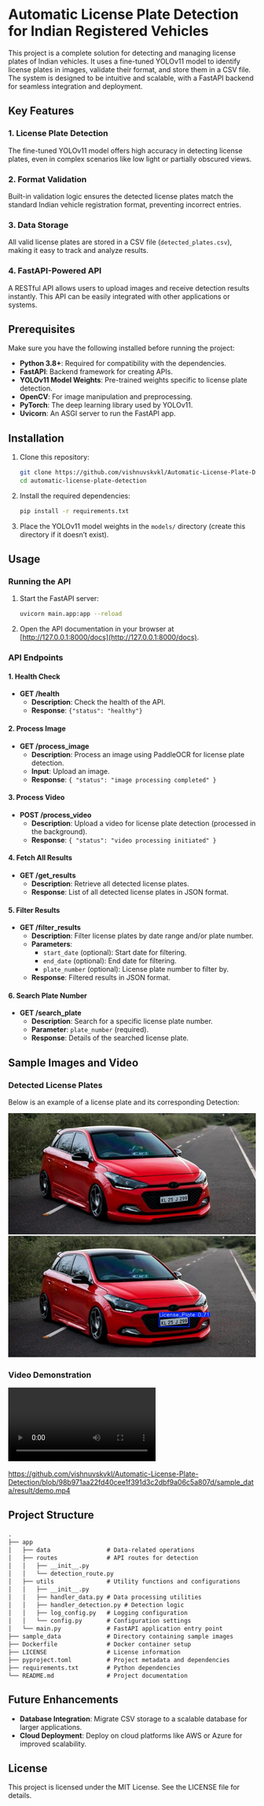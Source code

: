 # Automatic License Plate Detection for Indian Registered Vehicles

This project is a complete solution for detecting and managing license plates of Indian vehicles. It uses a fine-tuned YOLOv11 model to identify license plates in images, validate their format, and store them in a CSV file. The system is designed to be intuitive and scalable, with a FastAPI backend for seamless integration and deployment.

## Key Features

### 1. License Plate Detection
The fine-tuned YOLOv11 model offers high accuracy in detecting license plates, even in complex scenarios like low light or partially obscured views.

### 2. Format Validation
Built-in validation logic ensures the detected license plates match the standard Indian vehicle registration format, preventing incorrect entries.

### 3. Data Storage
All valid license plates are stored in a CSV file (`detected_plates.csv`), making it easy to track and analyze results.

### 4. FastAPI-Powered API
A RESTful API allows users to upload images and receive detection results instantly. This API can be easily integrated with other applications or systems.


## Prerequisites

Make sure you have the following installed before running the project:

- **Python 3.8+**: Required for compatibility with the dependencies.
- **FastAPI**: Backend framework for creating APIs.
- **YOLOv11 Model Weights**: Pre-trained weights specific to license plate detection.
- **OpenCV**: For image manipulation and preprocessing.
- **PyTorch**: The deep learning library used by YOLOv11.
- **Uvicorn**: An ASGI server to run the FastAPI app.

## Installation

1. Clone this repository:
   ```bash
   git clone https://github.com/vishnuvskvkl/Automatic-License-Plate-Detection.git
   cd automatic-license-plate-detection
   ```

2. Install the required dependencies:
   ```bash
   pip install -r requirements.txt
   ```

3. Place the YOLOv11 model weights in the `models/` directory (create this directory if it doesn’t exist).

## Usage

### Running the API

1. Start the FastAPI server:
   ```bash
   uvicorn main.app:app --reload
   ```

2. Open the API documentation in your browser at [http://127.0.0.1:8000/docs](http://127.0.0.1:8000/docs).

### API Endpoints

#### 1. Health Check

- **GET /health**
  - **Description**: Check the health of the API.
  - **Response**: `{"status": "healthy"}`

#### 2. Process Image

- **GET /process\_image**
  - **Description**: Process an image using PaddleOCR for license plate detection.
  - **Input**: Upload an image.
  - **Response**: `{ "status": "image processing completed" }`

#### 3. Process Video

- **POST /process\_video**
  - **Description**: Upload a video for license plate detection (processed in the background).
  - **Response**: `{ "status": "video processing initiated" }`

#### 4. Fetch All Results

- **GET /get\_results**
  - **Description**: Retrieve all detected license plates.
  - **Response**: List of all detected license plates in JSON format.

#### 5. Filter Results

- **GET /filter\_results**
  - **Description**: Filter license plates by date range and/or plate number.
  - **Parameters**:
    - `start_date` (optional): Start date for filtering.
    - `end_date` (optional): End date for filtering.
    - `plate_number` (optional): License plate number to filter by.
  - **Response**: Filtered results in JSON format.

#### 6. Search Plate Number

- **GET /search\_plate**
  - **Description**: Search for a specific license plate number.
  - **Parameter**: `plate_number` (required).
  - **Response**: Details of the searched license plate.




## Sample Images and Video

### Detected License Plates
Below is an example of a license plate and its corresponding Detection:

![Sample Image](sample_data/data/k.jpg) ![](sample_data/result/k.jpg)

### Video Demonstration

<video controls src="d.mp4" title="Demo"></video>


https://github.com/vishnuvskvkl/Automatic-License-Plate-Detection/blob/98b971aa22fd40cee1f391d3c2dbf9a06c5a807d/sample_data/result/demo.mp4  


## Project Structure

```
.
├── app
│   ├── data                # Data-related operations
│   ├── routes              # API routes for detection
│   │   ├── __init__.py
│   │   └── detection_route.py
│   ├── utils               # Utility functions and configurations
│   │   ├── __init__.py
│   │   ├── handler_data.py # Data processing utilities
│   │   ├── handler_detection.py # Detection logic
│   │   ├── log_config.py   # Logging configuration
│   │   └── config.py       # Configuration settings
│   └── main.py             # FastAPI application entry point
├── sample_data             # Directory containing sample images
├── Dockerfile              # Docker container setup
├── LICENSE                 # License information
├── pyproject.toml          # Project metadata and dependencies
├── requirements.txt        # Python dependencies
└── README.md               # Project documentation
```

## Future Enhancements

- **Database Integration**: Migrate CSV storage to a scalable database for larger applications.
- **Cloud Deployment**: Deploy on cloud platforms like AWS or Azure for improved scalability.

## License

This project is licensed under the MIT License. See the LICENSE file for details.




